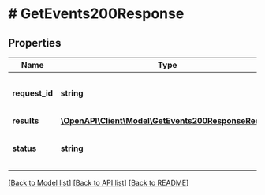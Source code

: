 # # GetEvents200Response

## Properties

Name | Type | Description | Notes
------------ | ------------- | ------------- | -------------
**request_id** | **string** | A request id assigned by the server. | [optional]
**results** | [**\OpenAPI\Client\Model\GetEvents200ResponseResults**](GetEvents200ResponseResults.md) |  | [optional]
**status** | **string** | The status of this request&#39;s response. | [optional]

[[Back to Model list]](../../README.md#models) [[Back to API list]](../../README.md#endpoints) [[Back to README]](../../README.md)
